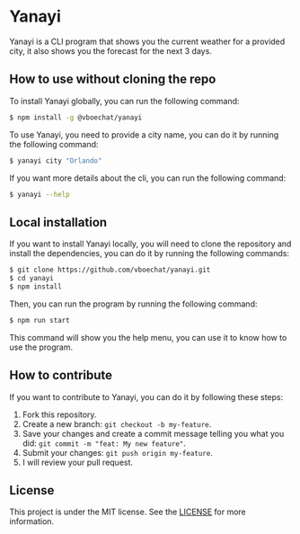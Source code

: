 # Yanayi

Yanayi is a CLI program that shows you the current weather for a provided city, it also shows you the forecast for the next 3 days.

## How to use without cloning the repo

To install Yanayi globally, you can run the following command:

```bash
$ npm install -g @vboechat/yanayi
```

To use Yanayi, you need to provide a city name, you can do it by running the following command:

```bash
$ yanayi city "Orlando"
```

If you want more details about the cli, you can run the following command:

```bash
$ yanayi --help
```

## Local installation

If you want to install Yanayi locally, you will need to clone the repository and install the dependencies, you can do it by running the following commands:
    
```bash
$ git clone https://github.com/vboechat/yanayi.git
$ cd yanayi
$ npm install
```
    
Then, you can run the program by running the following command:

```bash
$ npm run start
```

This command will show you the help menu, you can use it to know how to use the program.

## How to contribute

If you want to contribute to Yanayi, you can do it by following these steps:

1. Fork this repository.
2. Create a new branch: `git checkout -b my-feature`.
3. Save your changes and create a commit message telling you what you did: `git commit -m "feat: My new feature"`.
4. Submit your changes: `git push origin my-feature`.
5. I will review your pull request.

## License

This project is under the MIT license. See the [LICENSE](https://choosealicense.com/licenses/mit/) for more information.